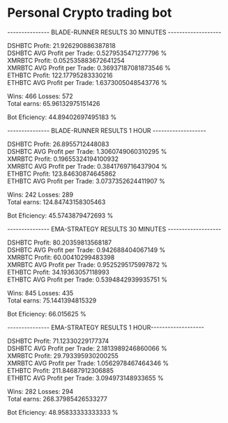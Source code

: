 # Personal Crypto trading bot
--------------- BLADE-RUNNER RESULTS 30 MINUTES -------------------  
 
DSHBTC Profit:  21.926290886387818  
DSHBTC AVG Profit per Trade:  0.5279535471277796 %  
XMRBTC Profit:  0.052535883672641254  
XMRBTC AVG Profit per Trade:  0.36937187081873546 %  
ETHBTC Profit:  122.17795283330216  
ETHBTC AVG Profit per Trade:  1.6373005048543776 %  
 
Wins:  466 Losses:  572  
Total earns:  65.96132975151426  
 
Bot Eficiency:  44.89402697495183 %  


--------------- BLADE-RUNNER RESULTS 1 HOUR -------------------
 
DSHBTC Profit:  26.8955712448083  
DSHBTC AVG Profit per Trade:  1.3060749060310295 %  
XMRBTC Profit:  0.19655324194100932  
XMRBTC AVG Profit per Trade:  0.3841769716437904 %  
ETHBTC Profit:  123.84630874645862  
ETHBTC AVG Profit per Trade:  3.0737352624411907 %  
 
Wins:  242 Losses:  289  
Total earns:  124.84743158305463  
 
Bot Eficiency:  45.5743879472693 %  


--------------- EMA-STRATEGY RESULTS 30 MINUTES -------------------  
 
DSHBTC Profit:  80.20359813568187  
DSHBTC AVG Profit per Trade:  0.942688404067149 %  
XMRBTC Profit:  60.00410299483398  
XMRBTC AVG Profit per Trade:  0.9525295175997872 %  
ETHBTC Profit:  34.19363057118993  
ETHBTC AVG Profit per Trade:  0.5394842939935751 %  
 
Wins:  845 Losses:  435  
Total earns:  75.1441394815329  
 
Bot Eficiency:  66.015625 %  

--------------- EMA-STRATEGY RESULTS 1 HOUR-------------------
 
DSHBTC Profit:  71.12330229177374  
DSHBTC AVG Profit per Trade:  2.1813989246860066 %  
XMRBTC Profit:  29.793395930200255  
XMRBTC AVG Profit per Trade:  1.0562978467464346 %  
ETHBTC Profit:  211.84687912306885  
ETHBTC AVG Profit per Trade:  3.094973148933655 %  
 
Wins:  282 Losses:  294  
Total earns:  268.37985426533277  
 
Bot Eficiency:  48.95833333333333 %


